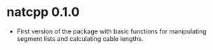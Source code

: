 # natcpp 0.1.0

* First version of the package with basic functions for manipulating segment
  lists and calculating cable lengths.
